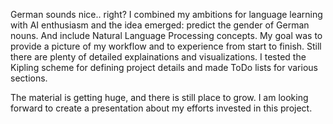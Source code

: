 German sounds nice.. right? I combined my ambitions for language learning with AI enthusiasm and the idea emerged: predict the gender of German nouns. And include Natural Language Processing concepts. 
My goal was to provide a picture of my workflow and to experience from start to finish. Still there are plenty of detailed explainations and visualizations. 
I tested the Kipling scheme for defining project details and made ToDo lists for various sections. 

The material is getting huge, and there is still place to grow. I am looking forward to create a presentation about my efforts invested in this project.

